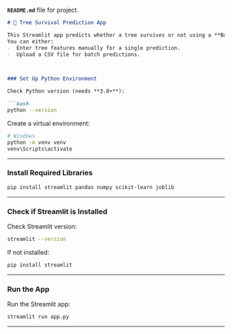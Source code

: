 **`README.md`** file for project. 


```markdown
# 🌳 Tree Survival Prediction App

This Streamlit app predicts whether a tree survives or not using a **Bagged Trees Machine Learning model**.  
You can either:
-  Enter tree features manually for a single prediction.
-  Upload a CSV file for batch predictions.



### Set Up Python Environment

Check Python version (needs **3.8+**):

```bash
python --version
```

Create a virtual environment:

```bash
# Windows
python -m venv venv
venv\Scripts\activate

```

---

### Install Required Libraries



```bash
pip install streamlit pandas numpy scikit-learn joblib
```

---

###  Check if Streamlit is Installed

 Check Streamlit version:

```bash
streamlit --version
```

If not installed:

```bash
pip install streamlit
```

---

###  Run the App

Run the Streamlit app:

```bash
streamlit run app.py
```

---
